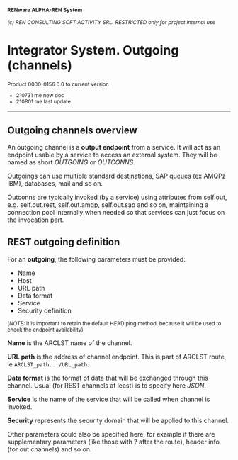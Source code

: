 <small>

**RENware ALPHA-REN System**
 
*(c) REN CONSULTING SOFT ACTIVITY SRL. RESTRICTED only for project internal use*
</small>

# Integrator System. Outgoing (channels) 
<small>

Product 0000-0156 0.0 to current version 

* 210731 me new doc 
* 210801 me last update 
</small> 

------
## Outgoing channels overview 

An outgoing channel is a **output endpoint** from a service. It will act as an endpoint usable by a service to access an external system. They will be named as short *OUTGOING* or *OUTCONNS*. 

Outgoings can use multiple standard destinations, SAP  queues (ex AMQPz IBM), databases, mail and so on. 

Outconns are typically invoked (by a service) using attributes from self.out, e.g. self.out.rest, self.out.amqp, self.out.sap and so on, maintaining a connection pool internally when needed so that services can just focus on the invocation part. 

## REST outgoing definition 

For an **outgoing**, the following parameters must be provided: 

* Name 
* Host 
* URL path
* Data format
* Service
* Security definition

<small>

(*NOTE:* it is important to retain the default HEAD ping method, because it will be used to check the endpoint availability) 
</small>

**Name** is the ARCLST name of the channel.

**URL path** is the address of channel endpoint. This is part of ARCLST route, ie `ARCLST_path.../URL_path`.

**Data format** is the format of data that will be exchanged through this channel. Usual (for REST channels at least) is to specify here *JSON*. 

**Service** is the name of the service that will be called when channel is invoked.

**Security** represents the security domain that will be applied to this channel.

Other parameters could also be specified here, for example if there are supplementary parameters (like those with ? after the route), header info (for out channels) and so on.